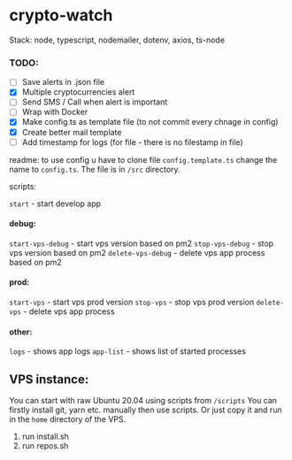 # crypto-watch

Stack: node, typescript, nodemailer, dotenv, axios, ts-node

### TODO:

- [ ] Save alerts in .json file
- [x] Multiple cryptocurrencies alert
- [ ] Send SMS / Call when alert is important
- [ ] Wrap with Docker
- [x] Make config.ts as template file (to not commit every chnage in config)
- [x] Create better mail template
- [ ] Add timestamp for logs (for file - there is no filestamp in file)

readme:
to use config u have to clone file `config.template.ts` change the name to `config.ts`. The file is in `/src` directory.

scripts:

`start` - start develop app

#### debug:

`start-vps-debug` - start vps version based on pm2
`stop-vps-debug` - stop vps version based on pm2
`delete-vps-debug` - delete vps app process based on pm2

#### prod:

`start-vps` - start vps prod version
`stop-vps` - stop vps prod version
`delete-vps` - delete vps app process

#### other:

`logs` - shows app logs
`app-list` - shows list of started processes

## VPS instance:

You can start with raw Ubuntu 20.04 using scripts from `/scripts`
You can firstly install git, yarn etc. manually then use scripts. Or just copy it and run in the `home` directory of the VPS.

1. run install.sh
2. run repos.sh
